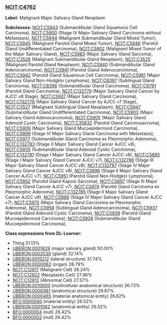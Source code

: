 
### [NCIT:C4762](http://purl.obolibrary.org/obo/NCIT_C4762)
**Label:** Malignant Major Salivary Gland Neoplasm

**Subclasses:** [NCIT:C5943](http://purl.obolibrary.org/obo/NCIT_C5943) (Submandibular Gland Squamous Cell Carcinoma), [NCIT:C5900](http://purl.obolibrary.org/obo/NCIT_C5900) (Stage IV Major Salivary Gland Carcinoma without Metastasis), [NCIT:C5944](http://purl.obolibrary.org/obo/NCIT_C5944) (Malignant Submandibular Gland Mixed Tumor), [NCIT:C5945](http://purl.obolibrary.org/obo/NCIT_C5945) (Malignant Parotid Gland Mixed Tumor), [NCIT:C5946](http://purl.obolibrary.org/obo/NCIT_C5946) (Parotid Gland Undifferentiated Carcinoma), [NCIT:C5902](http://purl.obolibrary.org/obo/NCIT_C5902) (Malignant Mixed Tumor of the Major Salivary Gland), [NCIT:C5983](http://purl.obolibrary.org/obo/NCIT_C5983) (Major Salivary Gland Sarcoma), [NCIT:C3526](http://purl.obolibrary.org/obo/NCIT_C3526) (Malignant Submandibular Gland Neoplasm), [NCIT:C3525](http://purl.obolibrary.org/obo/NCIT_C3525) (Malignant Parotid Gland Neoplasm), [NCIT:C5940](http://purl.obolibrary.org/obo/NCIT_C5940) (Submandibular Gland Adenocarcinoma), [NCIT:C5941](http://purl.obolibrary.org/obo/NCIT_C5941) (Parotid Gland Adenocarcinoma), [NCIT:C5942](http://purl.obolibrary.org/obo/NCIT_C5942) (Parotid Gland Squamous Cell Carcinoma), [NCIT:C5981](http://purl.obolibrary.org/obo/NCIT_C5981) (Major Salivary Gland Non-Hodgkin Lymphoma), [NCIT:C8397](http://purl.obolibrary.org/obo/NCIT_C8397) (Sublingual Gland Carcinoma), [NCIT:C8396](http://purl.obolibrary.org/obo/NCIT_C8396) (Submandibular Gland Carcinoma), [NCIT:C6791](http://purl.obolibrary.org/obo/NCIT_C6791) (Parotid Gland Carcinoma), [NCIT:C132779](http://purl.obolibrary.org/obo/NCIT_C132779) (Major Salivary Gland Cancer by AJCC v8 Stage), [NCIT:C5907](http://purl.obolibrary.org/obo/NCIT_C5907) (Major Salivary Gland Carcinoma), [NCIT:C132778](http://purl.obolibrary.org/obo/NCIT_C132778) (Major Salivary Gland Cancer by AJCC v7 Stage), [NCIT:C3527](http://purl.obolibrary.org/obo/NCIT_C3527) (Malignant Sublingual Gland Neoplasm), [NCIT:C5947](http://purl.obolibrary.org/obo/NCIT_C5947) (Submandibular Gland Undifferentiated Carcinoma), [NCIT:C5903](http://purl.obolibrary.org/obo/NCIT_C5903) (Major Salivary Gland Adenocarcinoma), [NCIT:C5905](http://purl.obolibrary.org/obo/NCIT_C5905) (Major Salivary Gland Adenoid Cystic Carcinoma), [NCIT:C35832](http://purl.obolibrary.org/obo/NCIT_C35832) (Parotid Gland Carcinosarcoma), [NCIT:C5906](http://purl.obolibrary.org/obo/NCIT_C5906) (Major Salivary Gland Mucoepidermoid Carcinoma), [NCIT:C5899](http://purl.obolibrary.org/obo/NCIT_C5899) (Stage IV Major Salivary Gland Carcinoma with Metastasis), [NCIT:C5977](http://purl.obolibrary.org/obo/NCIT_C5977) (Submandibular Gland Carcinoma ex Pleomorphic Adenoma), [NCIT:C132783](http://purl.obolibrary.org/obo/NCIT_C132783) (Stage 0 Major Salivary Gland Cancer AJCC v8), [NCIT:C5935](http://purl.obolibrary.org/obo/NCIT_C5935) (Submandibular Gland Adenoid Cystic Carcinoma), [NCIT:C132781](http://purl.obolibrary.org/obo/NCIT_C132781) (Stage I Major Salivary Gland Cancer AJCC v8), [NCIT:C5895](http://purl.obolibrary.org/obo/NCIT_C5895) (Stage I Major Salivary Gland Cancer AJCC v7), [NCIT:C132786](http://purl.obolibrary.org/obo/NCIT_C132786) (Stage III Major Salivary Gland Cancer AJCC v8), [NCIT:C132787](http://purl.obolibrary.org/obo/NCIT_C132787) (Stage IV Major Salivary Gland Cancer AJCC v8), [NCIT:C5896](http://purl.obolibrary.org/obo/NCIT_C5896) (Stage II Major Salivary Gland Cancer AJCC v7), [NCIT:C5951](http://purl.obolibrary.org/obo/NCIT_C5951) (Parotid Gland Non-Hodgkin Lymphoma), [NCIT:C5952](http://purl.obolibrary.org/obo/NCIT_C5952) (Parotid Gland Kaposi Sarcoma), [NCIT:C5897](http://purl.obolibrary.org/obo/NCIT_C5897) (Stage III Major Salivary Gland Cancer AJCC v7), [NCIT:C5974](http://purl.obolibrary.org/obo/NCIT_C5974) (Parotid Gland Carcinoma ex Pleomorphic Adenoma), [NCIT:C132785](http://purl.obolibrary.org/obo/NCIT_C132785) (Stage II Major Salivary Gland Cancer AJCC v8), [NCIT:C5898](http://purl.obolibrary.org/obo/NCIT_C5898) (Stage IV Major Salivary Gland Cancer AJCC v7), [NCIT:C5975](http://purl.obolibrary.org/obo/NCIT_C5975) (Major Salivary Gland Carcinoma ex Pleomorphic Adenoma), [NCIT:C5958](http://purl.obolibrary.org/obo/NCIT_C5958) (Sublingual Gland Adenocarcinoma), [NCIT:C5937](http://purl.obolibrary.org/obo/NCIT_C5937) (Parotid Gland Adenoid Cystic Carcinoma), [NCIT:C5938](http://purl.obolibrary.org/obo/NCIT_C5938) (Parotid Gland Mucoepidermoid Carcinoma), [NCIT:C5939](http://purl.obolibrary.org/obo/NCIT_C5939) (Submandibular Gland Mucoepidermoid Carcinoma), 

**Class expressions from DL-Learner:**

- Thing 51.13%
- [UBERON:0001829](http://purl.obolibrary.org/obo/UBERON_0001829) (major salivary gland) 50.00%
- [UBERON:0002530](http://purl.obolibrary.org/obo/UBERON_0002530) (gland) 32.14%
- [UBERON:0015212](http://purl.obolibrary.org/obo/UBERON_0015212) (lateral structure) 31.74%
- [UBERON:0000062](http://purl.obolibrary.org/obo/UBERON_0000062) (organ) 28.79%
- [NCIT:C12917](http://purl.obolibrary.org/obo/NCIT_C12917) (Malignant Cell) 28.24%
- [NCIT:C12922](http://purl.obolibrary.org/obo/NCIT_C12922) (Neoplastic Cell) 27.48%
- [NCIT:C12913](http://purl.obolibrary.org/obo/NCIT_C12913) (Abnormal Cell) 27.37%
- [UBERON:0010000](http://purl.obolibrary.org/obo/UBERON_0010000) (multicellular anatomical structure) 26.73%
- [UBERON:0000061](http://purl.obolibrary.org/obo/UBERON_0000061) (anatomical structure) 26.67%
- [UBERON:0000465](http://purl.obolibrary.org/obo/UBERON_0000465) (material anatomical entity) 26.62%
- [BFO:0000040](http://purl.obolibrary.org/obo/BFO_0000040) (material entity) 26.52%
- [UBERON:0001062](http://purl.obolibrary.org/obo/UBERON_0001062) (anatomical entity) 26.52%
- [BFO:0000004](http://purl.obolibrary.org/obo/BFO_0000004) (null) 26.42%
- [BFO:0000002](http://purl.obolibrary.org/obo/BFO_0000002) (null) 26.42%


